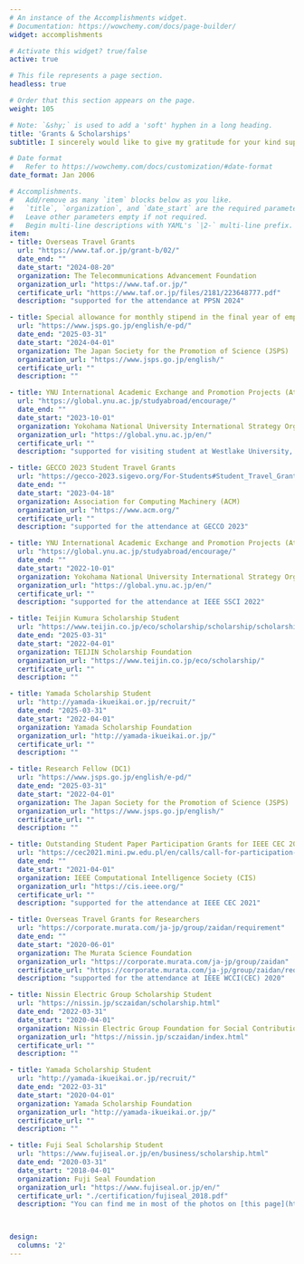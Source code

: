 ```yaml
---
# An instance of the Accomplishments widget.
# Documentation: https://wowchemy.com/docs/page-builder/
widget: accomplishments

# Activate this widget? true/false
active: true

# This file represents a page section.
headless: true

# Order that this section appears on the page.
weight: 105

# Note: `&shy;` is used to add a 'soft' hyphen in a long heading.
title: 'Grants & Scholarships'
subtitle: I sincerely would like to give my gratitude for your kind support.

# Date format
#   Refer to https://wowchemy.com/docs/customization/#date-format
date_format: Jan 2006

# Accomplishments.
#   Add/remove as many `item` blocks below as you like.
#   `title`, `organization`, and `date_start` are the required parameters.
#   Leave other parameters empty if not required.
#   Begin multi-line descriptions with YAML's `|2-` multi-line prefix.
item:
- title: Overseas Travel Grants
  url: "https://www.taf.or.jp/grant-b/02/"
  date_end: ""
  date_start: "2024-08-20"
  organization: The Telecommunications Advancement Foundation
  organization_url: "https://www.taf.or.jp/"
  certificate_url: "https://www.taf.or.jp/files/2181/223648777.pdf"
  description: "supported for the attendance at PPSN 2024"

- title: Special allowance for monthly stipend in the final year of employment as a Research Fellow (DC)
  url: "https://www.jsps.go.jp/english/e-pd/"
  date_end: "2025-03-31"
  date_start: "2024-04-01"
  organization: The Japan Society for the Promotion of Science (JSPS)
  organization_url: "https://www.jsps.go.jp/english/"
  certificate_url: ""
  description: ""

- title: YNU International Academic Exchange and Promotion Projects (Attending International Conferences･Conducting Overseas Research and/or Study)
  url: "https://global.ynu.ac.jp/studyabroad/encourage/"
  date_end: ""
  date_start: "2023-10-01"
  organization: Yokohama National University International Strategy Organization Global Promotion Division
  organization_url: "https://global.ynu.ac.jp/en/"
  certificate_url: ""
  description: "supported for visiting student at Westlake University, Hangzhou, China"

- title: GECCO 2023 Student Travel Grants
  url: "https://gecco-2023.sigevo.org/For-Students#Student_Travel_Grants"
  date_end: ""
  date_start: "2023-04-18"
  organization: Association for Computing Machinery (ACM)
  organization_url: "https://www.acm.org/"
  certificate_url: ""
  description: "supported for the attendance at GECCO 2023"

- title: YNU International Academic Exchange and Promotion Projects (Attending International Conferences･Conducting Overseas Research and/or Study)
  url: "https://global.ynu.ac.jp/studyabroad/encourage/"
  date_end: ""
  date_start: "2022-10-01"
  organization: Yokohama National University International Strategy Organization Global Promotion Division
  organization_url: "https://global.ynu.ac.jp/en/"
  certificate_url: ""
  description: "supported for the attendance at IEEE SSCI 2022"

- title: Teijin Kumura Scholarship Student
  url: "https://www.teijin.co.jp/eco/scholarship/scholarship/scholarship.html"
  date_end: "2025-03-31"
  date_start: "2022-04-01"
  organization: TEIJIN Scholarship Foundation
  organization_url: "https://www.teijin.co.jp/eco/scholarship/"
  certificate_url: ""
  description: ""

- title: Yamada Scholarship Student
  url: "http://yamada-ikueikai.or.jp/recruit/"
  date_end: "2025-03-31"
  date_start: "2022-04-01"
  organization: Yamada Scholarship Foundation
  organization_url: "http://yamada-ikueikai.or.jp/"
  certificate_url: ""
  description: ""

- title: Research Fellow (DC1)
  url: "https://www.jsps.go.jp/english/e-pd/"
  date_end: "2025-03-31"
  date_start: "2022-04-01"
  organization: The Japan Society for the Promotion of Science (JSPS)
  organization_url: "https://www.jsps.go.jp/english/"
  certificate_url: ""
  description: ""

- title: Outstanding Student Paper Participation Grants for IEEE CEC 2021
  url: "https://cec2021.mini.pw.edu.pl/en/calls/call-for-participation-grants"
  date_end: ""
  date_start: "2021-04-01"
  organization: IEEE Computational Intelligence Society (CIS)
  organization_url: "https://cis.ieee.org/"
  certificate_url: ""
  description: "supported for the attendance at IEEE CEC 2021"

- title: Overseas Travel Grants for Researchers
  url: "https://corporate.murata.com/ja-jp/group/zaidan/requirement"
  date_end: ""
  date_start: "2020-06-01"
  organization: The Murata Science Foundation
  organization_url: "https://corporate.murata.com/ja-jp/group/zaidan"
  certificate_url: "https://corporate.murata.com/ja-jp/group/zaidan/requirement/recipient/oversea/2020"
  description: "supported for the attendance at IEEE WCCI(CEC) 2020"

- title: Nissin Electric Group Scholarship Student
  url: "https://nissin.jp/sczaidan/scholarship.html"
  date_end: "2022-03-31"
  date_start: "2020-04-01"
  organization: Nissin Electric Group Foundation for Social Contribution
  organization_url: "https://nissin.jp/sczaidan/index.html"
  certificate_url: ""
  description: ""

- title: Yamada Scholarship Student
  url: "http://yamada-ikueikai.or.jp/recruit/"
  date_end: "2022-03-31"
  date_start: "2020-04-01"
  organization: Yamada Scholarship Foundation
  organization_url: "http://yamada-ikueikai.or.jp/"
  certificate_url: ""
  description: ""

- title: Fuji Seal Scholarship Student
  url: "https://www.fujiseal.or.jp/en/business/scholarship.html"
  date_end: "2020-03-31"
  date_start: "2018-04-01"
  organization: Fuji Seal Foundation
  organization_url: "https://www.fujiseal.or.jp/en/"
  certificate_url: "./certification/fujiseal_2018.pdf"
  description: "You can find me in most of the photos on [this page](https://www.fujiseal.or.jp/business/index.html) :)."

  

design:
  columns: '2' 
---
```

